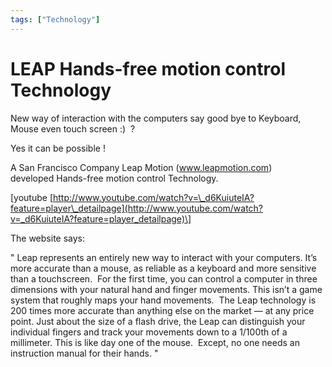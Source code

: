 ```yaml
---
tags: ["Technology"]
---
```


# LEAP Hands-free motion control Technology

New way of interaction with the computers say good bye to Keyboard, Mouse even touch screen :)  ?

Yes it can be possible !

A San Francisco Company Leap Motion (www.leapmotion.com) developed Hands-free motion control Technology.

\[youtube [http://www.youtube.com/watch?v=\_d6KuiuteIA?feature=player\_detailpage](http://www.youtube.com/watch?v=_d6KuiuteIA?feature=player_detailpage)\]

The website says:

" Leap represents an entirely new way to interact with your computers. It’s more accurate than a mouse, as reliable as a keyboard and more sensitive than a touchscreen.  For the first time, you can control a computer in three dimensions with your natural hand and finger movements.
This isn’t a game system that roughly maps your hand movements.  The Leap technology is 200 times more accurate than anything else on the market — at any price point. Just about the size of a flash drive, the Leap can distinguish your individual fingers and track your movements down to a 1/100th of a millimeter.
This is like day one of the mouse.  Except, no one needs an instruction manual for their hands. "
